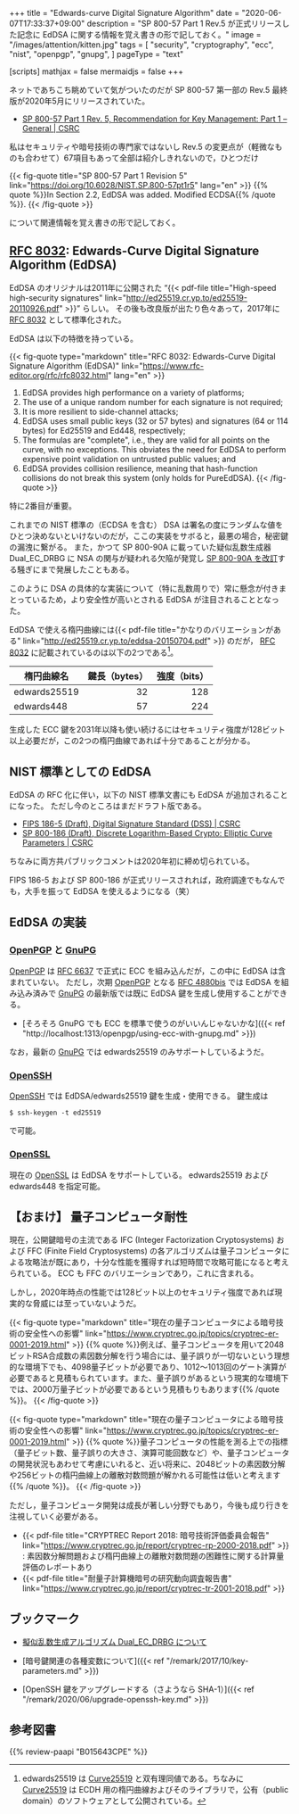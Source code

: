 +++
title = "Edwards-curve Digital Signature Algorithm"
date =  "2020-06-07T17:33:37+09:00"
description = "SP 800-57 Part 1 Rev.5 が正式リリースした記念に EdDSA に関する情報を覚え書きの形で記しておく。"
image = "/images/attention/kitten.jpg"
tags = [
  "security",
  "cryptography",
  "ecc",
  "nist",
  "openpgp",
  "gnupg",
]
pageType = "text"

[scripts]
  mathjax = false
  mermaidjs = false
+++

ネットであちこち眺めていて気がついたのだが SP 800-57 第一部の Rev.5 最終版が2020年5月にリリースされていた。

- [SP 800-57 Part 1 Rev. 5, Recommendation for Key Management: Part 1 – General | CSRC](https://csrc.nist.gov/publications/detail/sp/800-57-part-1/rev-5/final)

私はセキュリティや暗号技術の専門家ではないし Rev.5 の変更点が（軽微なものも合わせて）67項目もあって全部は紹介しきれないので，ひとつだけ

{{< fig-quote title="SP 800-57 Part 1 Revision 5" link="https://doi.org/10.6028/NIST.SP.800-57pt1r5" lang="en" >}}
{{% quote %}}In Section 2.2, EdDSA was added. Modified ECDSA{{% /quote %}}.
{{< /fig-quote >}}

について関連情報を覚え書きの形で記しておく。

## [RFC 8032]: Edwards-Curve Digital Signature Algorithm (EdDSA)

EdDSA のオリジナルは2011年に公開された “{{< pdf-file title="High-speed high-security signatures" link="http://ed25519.cr.yp.to/ed25519-20110926.pdf" >}}” らしい。
その後も改良版が出たり色々あって，2017年に [RFC 8032] として標準化された。

EdDSA は以下の特徴を持っている。

{{< fig-quote type="markdown" title="RFC 8032: Edwards-Curve Digital Signature Algorithm (EdDSA)" link="https://www.rfc-editor.org/rfc/rfc8032.html" lang="en" >}}
1.  EdDSA provides high performance on a variety of platforms;
2.  The use of a unique random number for each signature is not required;
3.  It is more resilient to side-channel attacks;
4.  EdDSA uses small public keys (32 or 57 bytes) and signatures (64 or 114 bytes) for Ed25519 and Ed448, respectively;
5.  The formulas are "complete", i.e., they are valid for all points on the curve, with no exceptions.  This obviates the need for EdDSA to perform expensive point validation on untrusted public values; and
6.  EdDSA provides collision resilience, meaning that hash-function collisions do not break this system (only holds for PureEdDSA).
{{< /fig-quote >}}

特に2番目が重要。

これまでの NIST 標準の（ECDSA を含む） DSA は署名の度にランダムな値をひとつ決めないといけないのだが，ここの実装をサボると，最悪の場合，秘密鍵の漏洩に繋がる。
また，かつて SP 800-90A に載っていた疑似乱数生成器 Dual_EC_DRBG に NSA の関与が疑われる欠陥が発覚し [SP 800-90A を改訂](https://csrc.nist.gov/publications/detail/sp/800-90a/rev-1/final "SP 800-90A Rev. 1, Random Number Generation Using Deterministic RBGs | CSRC")する騒ぎにまで発展したこともある。

このように DSA の具体的な実装について（特に乱数周りで）常に懸念が付きまとっているため，より安全性が高いとされる EdDSA が注目されることとなった。

EdDSA で使える楕円曲線には{{< pdf-file title="かなりのバリエーションがある" link="http://ed25519.cr.yp.to/eddsa-20150704.pdf" >}} のだが， [RFC 8032] に記載されているのは以下の2つである[^cv25519]。

| 楕円曲線名   | 鍵長（bytes） | 強度（bits） |
| ------------ | -------------:| ------------:|
| edwards25519 |            32 |          128 |
| edwards448   |            57 |          224 |

生成した ECC 鍵を2031年以降も使い続けるにはセキュリティ強度が128ビット以上必要だが，この2つの楕円曲線であれば十分であることが分かる。

[^cv25519]: edwards25519 は [Curve25519] と双有理同値である。ちなみに [Curve25519] は ECDH 用の楕円曲線およびそのライブラリで，公有（public domain）のソフトウェアとして公開されている。

## NIST 標準としての EdDSA

EdDSA の RFC 化に伴い，以下の NIST 標準文書にも EdDSA が追加されることになった。
ただし今のところはまだドラフト版である。

- [FIPS 186-5 (Draft), Digital Signature Standard (DSS) | CSRC](https://csrc.nist.gov/publications/detail/fips/186/5/draft)
- [SP 800-186 (Draft), Discrete Logarithm-Based Crypto: Elliptic Curve Parameters | CSRC](https://csrc.nist.gov/publications/detail/sp/800-186/draft)

ちなみに両方共パブリックコメントは2020年初に締め切られている。

FIPS 186-5 および SP 800-186 が正式リリースされれば，政府調達でもなんでも，大手を振って EdDSA を使えるようになる（笑）

## EdDSA の実装

### [OpenPGP] と [GnuPG]

[OpenPGP]: http://tools.ietf.org/html/rfc4880 "RFC 4880 - OpenPGP Message Format"
[GnuPG]: https://gnupg.org/ "The GNU Privacy Guard"
[RFC 6637]: https://tools.ietf.org/html/rfc6637 "RFC 6637 - Elliptic Curve Cryptography (ECC) in OpenPGP"
[RFC 4880bis]: https://datatracker.ietf.org/doc/draft-ietf-openpgp-rfc4880bis/ "draft-ietf-openpgp-rfc4880bis - OpenPGP Message Format"

[OpenPGP] は [RFC 6637] で正式に ECC を組み込んだが，この中に EdDSA は含まれていない。
ただし，次期 [OpenPGP] となる [RFC 4880bis] では EdDSA を組み込み済みで [GnuPG] の最新版では既に EdDSA 鍵を生成し使用することができる。

- [そろそろ GnuPG でも ECC を標準で使うのがいいんじゃないかな]({{< ref "http://localhost:1313/openpgp/using-ecc-with-gnupg.md" >}})

なお，最新の [GnuPG] では edwards25519 のみサポートしているようだ。

### [OpenSSH]

[OpenSSH]: https://www.openssh.com/

[OpenSSH] では EdDSA/edwards25519 鍵を生成・使用できる。
鍵生成は

```text
$ ssh-keygen -t ed25519
```

で可能。

### [OpenSSL]

[OpenSSL]: https://www.openssl.org/

現在の [OpenSSL] は EdDSA をサポートしている。
edwards25519 および edwards448 を指定可能。

## 【おまけ】 量子コンピュータ耐性

現在，公開鍵暗号の主流である IFC (Integer Factorization Cryptosystems) および FFC (Finite Field Cryptosystems) の各アルゴリズムは量子コンピュータによる攻略法が既にあり，十分な性能を獲得すれば短時間で攻略可能になると考えられている。
ECC も FFC のバリエーションであり，これに含まれる。

しかし，2020年時点の性能では128ビット以上のセキュリティ強度であれば現実的な脅威には至っていないようだ。

{{< fig-quote type="markdown" title="現在の量子コンピュータによる暗号技術の安全性への影響" link="https://www.cryptrec.go.jp/topics/cryptrec-er-0001-2019.html" >}}
{{% quote %}}例えば、量子コンピュータを用いて2048ビットRSA合成数の素因数分解を行う場合には、量子誤りが一切ないという理想的な環境下でも、4098量子ビットが必要であり、1012～1013回のゲート演算が必要であると見積もられています。また、量子誤りがあるという現実的な環境下では、2000万量子ビットが必要であるという見積もりもあります{{% /quote %}}。
{{< /fig-quote >}}

{{< fig-quote type="markdown" title="現在の量子コンピュータによる暗号技術の安全性への影響" link="https://www.cryptrec.go.jp/topics/cryptrec-er-0001-2019.html" >}}
{{% quote %}}量子コンピュータの性能を測る上での指標（量子ビット数、量子誤りの大きさ、演算可能回数など）や、量子コンピュータの開発状況もあわせて考慮にいれると、近い将来に、2048ビットの素因数分解や256ビットの楕円曲線上の離散対数問題が解かれる可能性は低いと考えます{{% /quote %}}。
{{< /fig-quote >}}

ただし，量子コンピュータ開発は成長が著しい分野でもあり，今後も成り行きを注視していく必要がある。

- {{< pdf-file title="CRYPTREC Report 2018: 暗号技術評価委員会報告" link="https://www.cryptrec.go.jp/report/cryptrec-rp-2000-2018.pdf" >}} : 素因数分解問題および楕円曲線上の離散対数問題の困難性に関する計算量評価のレポートあり
- {{< pdf-file title="耐量子計算機暗号の研究動向調査報告書" link="https://www.cryptrec.go.jp/report/cryptrec-tr-2001-2018.pdf" >}}

## ブックマーク

- [擬似乱数生成アルゴリズム Dual_EC_DRBG について](https://www.cryptrec.go.jp/topics/cryptrec-er-0001-2013.html)

- [暗号鍵関連の各種変数について]({{< ref "/remark/2017/10/key-parameters.md" >}})
- [OpenSSH 鍵をアップグレードする（さようなら SHA-1）]({{< ref "/remark/2020/06/upgrade-openssh-key.md" >}})

[RFC 8032]: https://www.rfc-editor.org/rfc/rfc8032.html "RFC 8032: Edwards-Curve Digital Signature Algorithm (EdDSA)"
[Curve25519]: http://cr.yp.to/ecdh.html "Curve25519: high-speed elliptic-curve cryptography"

## 参考図書

{{% review-paapi "B015643CPE" %}} <!-- 暗号技術入門 第3版 -->
